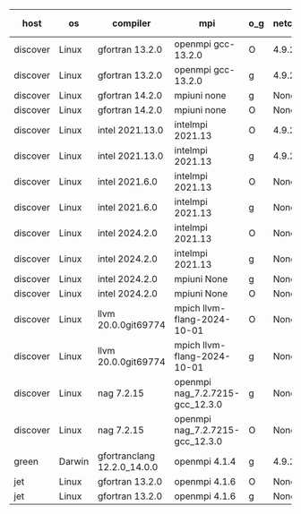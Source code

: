 

| host     | os       | compiler                              | mpi                      | o_g        | netcdf        | build       | u_pass          | u_fail          | s_pass            | s_fail            | e_pass             | e_fail             | nuopc_pass       | nuopc_fail       | artifacts link          |
|----------|----------|---------------------------------------|--------------------------|------------|---------------|-------------|-----------------|-----------------|-------------------|-------------------|--------------------|--------------------|------------------|------------------|-------------------------|
| discover | Linux | gfortran 13.2.0 | openmpi gcc-13.2.0  | O | 4.9.2  | PASS | None | None | None | None | None | None | None | None | <a href="https://github.com/esmf-org/esmf-test-artifacts/tree/8099606ef94121f31457f936f78bf95840f9ba6c/develop/gfortran/13.2.0/O/openmpi/gcc-13.2.0" target="_blank">8099606</a> | 
| discover | Linux | gfortran 13.2.0 | openmpi gcc-13.2.0  | g | 4.9.2  | PASS | None | None | None | None | None | None | None | None | <a href="https://github.com/esmf-org/esmf-test-artifacts/tree/db4f3c3affb7116da001d679b268232a22ff3f5c/develop/gfortran/13.2.0/g/openmpi/gcc-13.2.0" target="_blank">db4f3c3</a> | 
| discover | Linux | gfortran 14.2.0 | mpiuni none  | g | None  | PASS | None | None | None | None | None | None | None | None | <a href="https://github.com/esmf-org/esmf-test-artifacts/tree/3e03c426985c3fb86cf85e5b4e556dc1fe1f76b8/develop/gfortran/14.2.0/g/mpiuni/none" target="_blank">3e03c42</a> | 
| discover | Linux | gfortran 14.2.0 | mpiuni none  | O | None  | PASS | None | None | None | None | None | None | None | None | <a href="https://github.com/esmf-org/esmf-test-artifacts/tree/71ab760e6928d1a684ef690f207d1541062011df/develop/gfortran/14.2.0/O/mpiuni/none" target="_blank">71ab760</a> | 
| discover | Linux | intel 2021.13.0 | intelmpi 2021.13  | O | 4.9.2  | PASS | None | None | None | None | None | None | None | None | <a href="https://github.com/esmf-org/esmf-test-artifacts/tree/b01df6410b9ba57c2acb4e2047d887c6f7ee0fd1/develop/intel/2021.13.0/O/intelmpi/2021.13" target="_blank">b01df64</a> | 
| discover | Linux | intel 2021.13.0 | intelmpi 2021.13  | g | 4.9.2  | PASS | None | None | None | None | None | None | None | None | <a href="https://github.com/esmf-org/esmf-test-artifacts/tree/daa6b5ed8e72d490f473632cf26ef07a59988cc7/develop/intel/2021.13.0/g/intelmpi/2021.13" target="_blank">daa6b5e</a> | 
| discover | Linux | intel 2021.6.0 | intelmpi 2021.13  | O | None  | PASS | None | None | None | None | None | None | None | None | <a href="https://github.com/esmf-org/esmf-test-artifacts/tree/d0a7902e6ade5ee2194a080d32e605bdb2e0961e/develop/intel/2021.6.0/O/intelmpi/2021.13" target="_blank">d0a7902</a> | 
| discover | Linux | intel 2021.6.0 | intelmpi 2021.13  | g | None  | PASS | None | None | None | None | None | None | None | None | <a href="https://github.com/esmf-org/esmf-test-artifacts/tree/0b891f28e4f6c96bcf8c4e9c1bc4635c3fbf26b2/develop/intel/2021.6.0/g/intelmpi/2021.13" target="_blank">0b891f2</a> | 
| discover | Linux | intel 2024.2.0 | intelmpi 2021.13  | O | None  | PASS | None | None | None | None | None | None | None | None | <a href="https://github.com/esmf-org/esmf-test-artifacts/tree/f117885df1ed94a1126c9babf1d9b384beed00bc/develop/intel/2024.2.0/O/intelmpi/2021.13" target="_blank">f117885</a> | 
| discover | Linux | intel 2024.2.0 | intelmpi 2021.13  | g | None  | PASS | None | None | None | None | None | None | None | None | <a href="https://github.com/esmf-org/esmf-test-artifacts/tree/960054278fa45ba2a31192552ab4e12ef6a3dbcc/develop/intel/2024.2.0/g/intelmpi/2021.13" target="_blank">9600542</a> | 
| discover | Linux | intel 2024.2.0 | mpiuni None  | g | None  | PASS | None | None | None | None | None | None | None | None | <a href="https://github.com/esmf-org/esmf-test-artifacts/tree/a2f0777903b432d782ed3356461be5c98caa68b7/develop/intel/2024.2.0/g/mpiuni/None" target="_blank">a2f0777</a> | 
| discover | Linux | intel 2024.2.0 | mpiuni None  | O | None  | PASS | None | None | None | None | None | None | None | None | <a href="https://github.com/esmf-org/esmf-test-artifacts/tree/e0abe0ebbbad6b6a1ace76d471fd5db19f9e8223/develop/intel/2024.2.0/O/mpiuni/None" target="_blank">e0abe0e</a> | 
| discover | Linux | llvm 20.0.0git69774 | mpich llvm-flang-2024-10-01  | O | None  | PASS | None | None | None | None | None | None | None | None | <a href="https://github.com/esmf-org/esmf-test-artifacts/tree/07a977f985dd76044d243613936df52aaa904d07/develop/llvm/20.0.0git69774/O/mpich/llvm-flang-2024-10-01" target="_blank">07a977f</a> | 
| discover | Linux | llvm 20.0.0git69774 | mpich llvm-flang-2024-10-01  | g | None  | PASS | None | None | None | None | None | None | None | None | <a href="https://github.com/esmf-org/esmf-test-artifacts/tree/237696ed767eb0665dfc604e3d50958683f275ef/develop/llvm/20.0.0git69774/g/mpich/llvm-flang-2024-10-01" target="_blank">237696e</a> | 
| discover | Linux | nag 7.2.15 | openmpi nag_7.2.7215-gcc_12.3.0  | g | None  | PASS | None | None | None | None | None | None | None | None | <a href="https://github.com/esmf-org/esmf-test-artifacts/tree/761cd06ad9ce209cb9dcedde8ba52f620ffdb2a4/develop/nag/7.2.15/g/openmpi/nag_7.2.7215-gcc_12.3.0" target="_blank">761cd06</a> | 
| discover | Linux | nag 7.2.15 | openmpi nag_7.2.7215-gcc_12.3.0  | O | None  | PASS | None | None | None | None | None | None | None | None | <a href="https://github.com/esmf-org/esmf-test-artifacts/tree/eef08fb324a5a8fb38b7aa77bc4c376d9ab019ba/develop/nag/7.2.15/O/openmpi/nag_7.2.7215-gcc_12.3.0" target="_blank">eef08fb</a> | 
| green | Darwin | gfortranclang 12.2.0_14.0.0 | openmpi 4.1.4  | g | 4.9.2  | PASS | None | None | None | None | None | None | None | None | <a href="https://github.com/esmf-org/esmf-test-artifacts/tree/57c787b23a9c68492e0562cd0847b33d2260b6c3/develop/gfortranclang/12.2.0_14.0.0/g/openmpi/4.1.4" target="_blank">57c787b</a> | 
| jet | Linux | gfortran 13.2.0 | openmpi 4.1.6  | O | None  | PASS | 14198 | 0 | 51 | 0 | 80 | 0 | 57 | 0 | <a href="https://github.com/esmf-org/esmf-test-artifacts/tree/52e2d044a43f40713735a2e9f92539f9b4baf0db/develop/gfortran/13.2.0/O/openmpi/4.1.6" target="_blank">52e2d04</a> | 
| jet | Linux | gfortran 13.2.0 | openmpi 4.1.6  | g | None  | PASS | 14198 | 0 | 51 | 0 | 80 | 0 | 57 | 0 | <a href="https://github.com/esmf-org/esmf-test-artifacts/tree/2c7abf78c8cd04d1fc5162d7d0529895b796628f/develop/gfortran/13.2.0/g/openmpi/4.1.6" target="_blank">2c7abf7</a> | 
